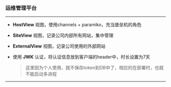 ### 运维管理平台

---

* **HostView** 视图，使用channels + paramiko，充当堡垒机的角色

* **SiteView** 视图，记录公司内部所有网站，集中管理

* **ExternalView** 视图，记录公司使用的外部网站

* 使用 **JWK** 认证，将认证信息放到客户端的header中，时长设置为7天
    > 这里因为个人使用，就不保存token到DB中了，相应的在部署时，也就不能启动多进程

---
